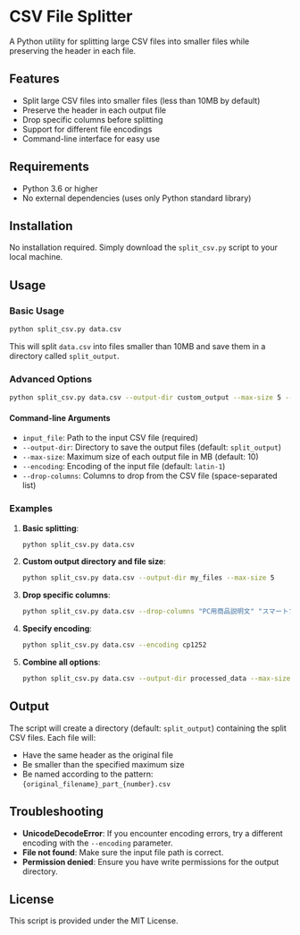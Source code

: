 # CSV File Splitter

A Python utility for splitting large CSV files into smaller files while preserving the header in each file.

## Features

- Split large CSV files into smaller files (less than 10MB by default)
- Preserve the header in each output file
- Drop specific columns before splitting
- Support for different file encodings
- Command-line interface for easy use

## Requirements

- Python 3.6 or higher
- No external dependencies (uses only Python standard library)

## Installation

No installation required. Simply download the `split_csv.py` script to your local machine.

## Usage

### Basic Usage

```bash
python split_csv.py data.csv
```

This will split `data.csv` into files smaller than 10MB and save them in a directory called `split_output`.

### Advanced Options

```bash
python split_csv.py data.csv --output-dir custom_output --max-size 5 --encoding latin-1 --drop-columns "Column1" "Column2"
```

#### Command-line Arguments

- `input_file`: Path to the input CSV file (required)
- `--output-dir`: Directory to save the output files (default: `split_output`)
- `--max-size`: Maximum size of each output file in MB (default: 10)
- `--encoding`: Encoding of the input file (default: `latin-1`)
- `--drop-columns`: Columns to drop from the CSV file (space-separated list)

### Examples

1. **Basic splitting**:
   ```bash
   python split_csv.py data.csv
   ```

2. **Custom output directory and file size**:
   ```bash
   python split_csv.py data.csv --output-dir my_files --max-size 5
   ```

3. **Drop specific columns**:
   ```bash
   python split_csv.py data.csv --drop-columns "PC用商品説明文" "スマートフォン用商品説明文"
   ```

4. **Specify encoding**:
   ```bash
   python split_csv.py data.csv --encoding cp1252
   ```

5. **Combine all options**:
   ```bash
   python split_csv.py data.csv --output-dir processed_data --max-size 8 --encoding shift-jis --drop-columns "Column1" "Column2"
   ```

## Output

The script will create a directory (default: `split_output`) containing the split CSV files. Each file will:
- Have the same header as the original file
- Be smaller than the specified maximum size
- Be named according to the pattern: `{original_filename}_part_{number}.csv`

## Troubleshooting

- **UnicodeDecodeError**: If you encounter encoding errors, try a different encoding with the `--encoding` parameter.
- **File not found**: Make sure the input file path is correct.
- **Permission denied**: Ensure you have write permissions for the output directory.

## License

This script is provided under the MIT License. 